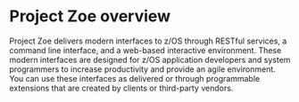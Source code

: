 # Project Zoe overview

Project Zoe delivers modern interfaces to z/OS through RESTful services, a command line interface, and a web-based interactive environment. These modern interfaces are designed for z/OS application developers and system programmers to increase productivity and provide an agile environment. You can use these interfaces as delivered or through programmable extensions that are created by clients or third-party vendors.
